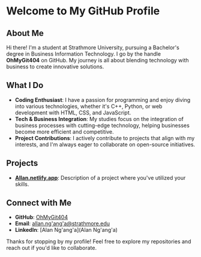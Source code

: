 # Welcome to My GitHub Profile

## About Me
Hi there! I'm a student at Strathmore University, pursuing a Bachelor's degree in Business Information Technology. I go by the handle **OhMyGit404** on GitHub. My journey is all about blending technology with business to create innovative solutions.

## What I Do
- **Coding Enthusiast**: I have a passion for programming and enjoy diving into various technologies, whether it's C++, Python, or web development with HTML, CSS, and JavaScript.
- **Tech & Business Integration**: My studies focus on the integration of business processes with cutting-edge technology, helping businesses become more efficient and competitive.
- **Project Contributions**: I actively contribute to projects that align with my interests, and I'm always eager to collaborate on open-source initiatives.

## Projects
- **[Allan.netlify.app](#)**: Description of a project where you've utilized your skills.

## Connect with Me
- **GitHub**: [OhMyGit404](https://github.com/OhMyGit404)
- **Email**: [allan.ng'ang'a@strathmore.edu](mailto:allan.ng'ang'a@strathmore.edu)
- **LinkedIn**: [Alan Ng'ang'a](Alan Ng'ang'a)

Thanks for stopping by my profile! Feel free to explore my repositories and reach out if you'd like to collaborate.
